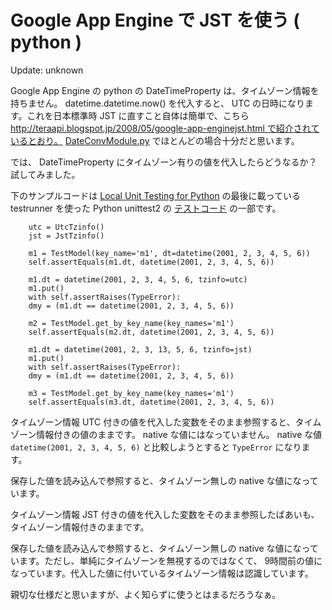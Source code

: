 # Google App Engine で JST を使う ( python )

Update: unknown

Google App Engine の python の DateTimeProperty は、タイムゾーン情報を持ちません。 datetime.datetime.now() を代入すると、 UTC の日時になります。これを日本標準時 JST に直すこと自体は簡単で、こちら http://teraapi.blogspot.jp/2008/05/google-app-enginejst.html で紹介されているとおり。 [DateConvModule.py](http://dateconv4gae.googlecode.com/svn/trunk/DateConvModule.py) でほとんどの場合十分だと思います。

では、 DateTimeProperty にタイムゾーン有りの値を代入したらどうなるか？ 試してみました。

下のサンプルコードは [Local Unit Testing for Python](http://developers.google.com/appengine/docs/python/tools/localunittesting) の最後に載っている testrunner を使った Python unittest2 の [テストコード](https://github.com/MichinobuMaeda/moleutils/blob/master/test/testtz.py) の一部です。


```
    utc = UtcTzinfo()
    jst = JstTzinfo()

    m1 = TestModel(key_name='m1', dt=datetime(2001, 2, 3, 4, 5, 6))
    self.assertEquals(m1.dt, datetime(2001, 2, 3, 4, 5, 6))

    m1.dt = datetime(2001, 2, 3, 4, 5, 6, tzinfo=utc)
    m1.put()
    with self.assertRaises(TypeError):
    dmy = (m1.dt == datetime(2001, 2, 3, 4, 5, 6))

    m2 = TestModel.get_by_key_name(key_names='m1')
    self.assertEquals(m2.dt, datetime(2001, 2, 3, 4, 5, 6))

    m1.dt = datetime(2001, 2, 3, 13, 5, 6, tzinfo=jst)
    m1.put()
    with self.assertRaises(TypeError):
    dmy = (m1.dt == datetime(2001, 2, 3, 4, 5, 6))

    m3 = TestModel.get_by_key_name(key_names='m1')
    self.assertEquals(m3.dt, datetime(2001, 2, 3, 4, 5, 6))
```


タイムゾーン情報 UTC 付きの値を代入した変数をそのまま参照すると、タイムゾーン情報付きの値のままです。 native な値にはなっていません。 native な値 `datetime(2001, 2, 3, 4, 5, 6)` と比較しようとすると `TypeError` になります。

保存した値を読み込んで参照すると、タイムゾーン無しの native な値になっています。

タイムゾーン情報 JST 付きの値を代入した変数をそのまま参照したばあいも、タイムゾーン情報付きのままです。

保存した値を読み込んで参照すると、タイムゾーン無しの native な値になっています。ただし、単純にタイムゾーンを無視するのではなくて、 9時間前の値になっています。代入した値に付いているタイムゾーン情報は認識しています。

親切な仕様だと思いますが、よく知らずに使うとはまるだろうなぁ。
